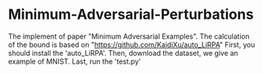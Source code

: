 # Minimum-Adversarial-Perturbations
The implement of paper "Minimum Adversarial Examples".
The calculation of the bound is based on "https://github.com/KaidiXu/auto_LiRPA"
First, you should install the 'auto_LiRPA'.
Then, download the dataset, we give an example of MNIST.
Last, run the 'test.py'
